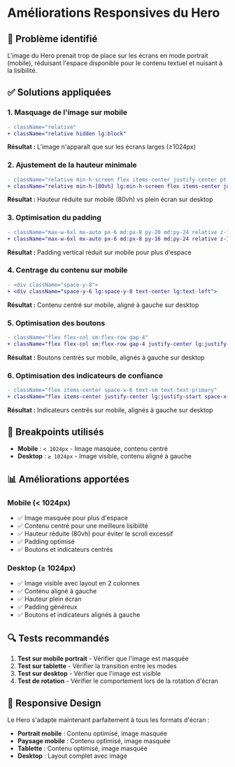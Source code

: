 # Améliorations Responsives du Hero

## 📱 Problème identifié

L'image du Hero prenait trop de place sur les écrans en mode portrait (mobile), réduisant l'espace disponible pour le contenu textuel et nuisant à la lisibilité.

## ✅ Solutions appliquées

### 1. Masquage de l'image sur mobile
```diff
- className="relative"
+ className="relative hidden lg:block"
```

**Résultat :** L'image n'apparaît que sur les écrans larges (≥1024px)

### 2. Ajustement de la hauteur minimale
```diff
- className="relative min-h-screen flex items-center justify-center pt-16"
+ className="relative min-h-[80vh] lg:min-h-screen flex items-center justify-center pt-16"
```

**Résultat :** Hauteur réduite sur mobile (80vh) vs plein écran sur desktop

### 3. Optimisation du padding
```diff
- className="max-w-6xl mx-auto px-6 md:px-8 py-20 md:py-24 relative z-10"
+ className="max-w-6xl mx-auto px-6 md:px-8 py-16 md:py-24 relative z-10"
```

**Résultat :** Padding vertical réduit sur mobile pour plus d'espace

### 4. Centrage du contenu sur mobile
```diff
- <div className="space-y-8">
+ <div className="space-y-6 lg:space-y-8 text-center lg:text-left">
```

**Résultat :** Contenu centré sur mobile, aligné à gauche sur desktop

### 5. Optimisation des boutons
```diff
- className="flex flex-col sm:flex-row gap-4"
+ className="flex flex-col sm:flex-row gap-4 justify-center lg:justify-start"
```

**Résultat :** Boutons centrés sur mobile, alignés à gauche sur desktop

### 6. Optimisation des indicateurs de confiance
```diff
- className="flex items-center space-x-6 text-sm text-text-primary"
+ className="flex items-center justify-center lg:justify-start space-x-6 text-sm text-text-primary"
```

**Résultat :** Indicateurs centrés sur mobile, alignés à gauche sur desktop

## 🎯 Breakpoints utilisés

- **Mobile** : `< 1024px` - Image masquée, contenu centré
- **Desktop** : `≥ 1024px` - Image visible, contenu aligné à gauche

## 📊 Améliorations apportées

### Mobile (< 1024px)
- ✅ Image masquée pour plus d'espace
- ✅ Contenu centré pour une meilleure lisibilité
- ✅ Hauteur réduite (80vh) pour éviter le scroll excessif
- ✅ Padding optimisé
- ✅ Boutons et indicateurs centrés

### Desktop (≥ 1024px)
- ✅ Image visible avec layout en 2 colonnes
- ✅ Contenu aligné à gauche
- ✅ Hauteur plein écran
- ✅ Padding généreux
- ✅ Boutons et indicateurs alignés à gauche

## 🔍 Tests recommandés

1. **Test sur mobile portrait** - Vérifier que l'image est masquée
2. **Test sur tablette** - Vérifier la transition entre les modes
3. **Test sur desktop** - Vérifier que l'image est visible
4. **Test de rotation** - Vérifier le comportement lors de la rotation d'écran

## 📱 Responsive Design

Le Hero s'adapte maintenant parfaitement à tous les formats d'écran :
- **Portrait mobile** : Contenu optimisé, image masquée
- **Paysage mobile** : Contenu optimisé, image masquée
- **Tablette** : Contenu optimisé, image masquée
- **Desktop** : Layout complet avec image 